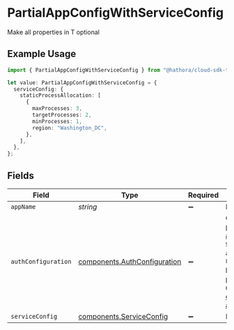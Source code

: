 # PartialAppConfigWithServiceConfig

Make all properties in T optional

## Example Usage

```typescript
import { PartialAppConfigWithServiceConfig } from "@hathora/cloud-sdk-typescript/models/components";

let value: PartialAppConfigWithServiceConfig = {
  serviceConfig: {
    staticProcessAllocation: [
      {
        maxProcesses: 3,
        targetProcesses: 2,
        minProcesses: 1,
        region: "Washington_DC",
      },
    ],
  },
};
```

## Fields

| Field                                                                                                                                                                                                                                                                                     | Type                                                                                                                                                                                                                                                                                      | Required                                                                                                                                                                                                                                                                                  | Description                                                                                                                                                                                                                                                                               |
| ----------------------------------------------------------------------------------------------------------------------------------------------------------------------------------------------------------------------------------------------------------------------------------------- | ----------------------------------------------------------------------------------------------------------------------------------------------------------------------------------------------------------------------------------------------------------------------------------------- | ----------------------------------------------------------------------------------------------------------------------------------------------------------------------------------------------------------------------------------------------------------------------------------------- | ----------------------------------------------------------------------------------------------------------------------------------------------------------------------------------------------------------------------------------------------------------------------------------------- |
| `appName`                                                                                                                                                                                                                                                                                 | *string*                                                                                                                                                                                                                                                                                  | :heavy_minus_sign:                                                                                                                                                                                                                                                                        | N/A                                                                                                                                                                                                                                                                                       |
| `authConfiguration`                                                                                                                                                                                                                                                                       | [components.AuthConfiguration](../../models/components/authconfiguration.md)                                                                                                                                                                                                              | :heavy_minus_sign:                                                                                                                                                                                                                                                                        | Configure [player authentication](https://hathora.dev/docs/lobbies-and-matchmaking/auth-service) for your application. Use Hathora's built-in auth providers or use your own [custom authentication](https://hathora.dev/docs/lobbies-and-matchmaking/auth-service#custom-auth-provider). |
| `serviceConfig`                                                                                                                                                                                                                                                                           | [components.ServiceConfig](../../models/components/serviceconfig.md)                                                                                                                                                                                                                      | :heavy_minus_sign:                                                                                                                                                                                                                                                                        | N/A                                                                                                                                                                                                                                                                                       |